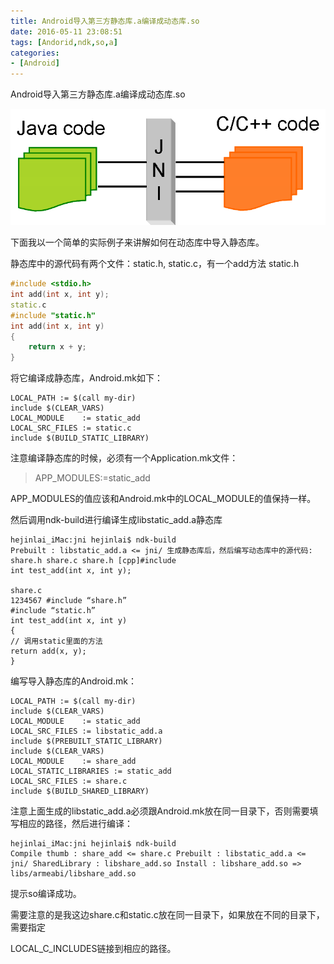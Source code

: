 ```yaml
---
title: Android导入第三方静态库.a编译成动态库.so
date: 2016-05-11 23:08:51
tags: [Andorid,ndk,so,a]
categories: 
- [Android]
---
```

Android导入第三方静态库.a编译成动态库.so
<!--more-->
![img1](android-ndk-so-a/img1.png)

下面我以一个简单的实际例子来讲解如何在动态库中导入静态库。

静态库中的源代码有两个文件：static.h, static.c，有一个add方法 static.h
```c++
#include <stdio.h> 
int add(int x, int y);
static.c
#include "static.h" 
int add(int x, int y) 
{ 
    return x + y; 
}
```

将它编译成静态库，Android.mk如下：

```
LOCAL_PATH := $(call my-dir) 
include $(CLEAR_VARS) 
LOCAL_MODULE    := static_add 
LOCAL_SRC_FILES := static.c 
include $(BUILD_STATIC_LIBRARY)
```
注意编译静态库的时候，必须有一个Application.mk文件：
>APP_MODULES:=static_add

APP_MODULES的值应该和Android.mk中的LOCAL_MODULE的值保持一样。

然后调用ndk-build进行编译生成libstatic_add.a静态库

```
hejinlai_iMac:jni hejinlai$ ndk-build
Prebuilt : libstatic_add.a <= jni/ 生成静态库后，然后编写动态库中的源代码: share.h share.c share.h [cpp]#include 
int test_add(int x, int y);

share.c
1234567 #include “share.h”
#include “static.h”
int test_add(int x, int y)
{
// 调用static里面的方法
return add(x, y);
}
```

编写导入静态库的Android.mk：
```
LOCAL_PATH := $(call my-dir) 
include $(CLEAR_VARS) 
LOCAL_MODULE    := static_add 
LOCAL_SRC_FILES := libstatic_add.a 
include $(PREBUILT_STATIC_LIBRARY) 
include $(CLEAR_VARS) 
LOCAL_MODULE    := share_add 
LOCAL_STATIC_LIBRARIES := static_add 
LOCAL_SRC_FILES := share.c 
include $(BUILD_SHARED_LIBRARY)
```

注意上面生成的libstatic_add.a必须跟Android.mk放在同一目录下，否则需要填写相应的路径，然后进行编译：
```
hejinlai_iMac:jni hejinlai$ ndk-build
Compile thumb : share_add <= share.c Prebuilt : libstatic_add.a <= jni/ SharedLibrary : libshare_add.so Install : libshare_add.so => libs/armeabi/libshare_add.so
```

提示so编译成功。

需要注意的是我这边share.c和static.c放在同一目录下，如果放在不同的目录下，需要指定

LOCAL_C_INCLUDES链接到相应的路径。
